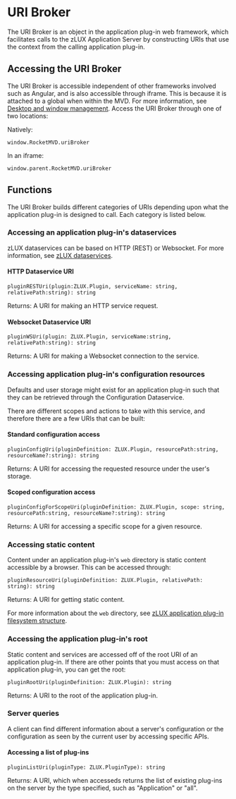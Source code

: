 # URI Broker

The URI Broker is an object in the application plug-in web framework, which facilitates calls to the zLUX Application Server by constructing URIs that use the context from the calling application plug-in.


## Accessing the URI Broker

The URI Broker is accessible independent of other frameworks involved such as Angular, and is also accessible through iframe. This is because it is attached to a global when within the MVD. For more information, see [Desktop and window management](mvd-desktopandwindowmgt.md).
Access the URI Broker through one of two locations:

Natively:

`window.RocketMVD.uriBroker`

In an iframe:

`window.parent.RocketMVD.uriBroker`


## Functions

The URI Broker builds different categories of URIs depending upon what the application plug-in is designed to call. Each category is listed below.

### Accessing an application plug-in's dataservices

zLUX dataservices can be based on HTTP (REST) or Websocket. For more information, see [zLUX dataservices](mvd-zluxdataservices.md).

#### HTTP Dataservice URI

 `pluginRESTUri(plugin:ZLUX.Plugin, serviceName: string, relativePath:string): string`

Returns: A URI for making an HTTP service request.


#### Websocket Dataservice URI

`pluginWSUri(plugin: ZLUX.Plugin, serviceName:string, relativePath:string): string`

Returns: A URI for making a Websocket connection to the service.


### Accessing application plug-in's configuration resources

Defaults and user storage might exist for an application plug-in such that they can be retrieved through the Configuration Dataservice.

There are different scopes and actions to take with this service, and therefore there are a few URIs that can be built:

#### Standard configuration access

`pluginConfigUri(pluginDefinition: ZLUX.Plugin, resourcePath:string, resourceName?:string): string`

Returns: A URI for accessing the requested resource under the user's storage.


#### Scoped configuration access
 `pluginConfigForScopeUri(pluginDefinition: ZLUX.Plugin, scope: string, resourcePath:string, resourceName?:string): string`

Returns: A URI for accessing a specific scope for a given resource.


### Accessing static content

Content under an application plug-in's `web` directory is static content accessible by a browser.
This can be accessed through:

`pluginResourceUri(pluginDefinition: ZLUX.Plugin, relativePath: string): string`

Returns: A URI for getting static content.

For more information about the `web` directory, see [zLUX application plug-in filesystem structure](mvd-zluxplugindefandstruct.md#zlux-application-plug-in-filesystem-structure).

### Accessing the application plug-in's root

Static content and services are accessed off of the root URI of an application plug-in. If there are other points that you must access on that application plug-in, you can get the root:

`pluginRootUri(pluginDefinition: ZLUX.Plugin): string`

Returns: A URI to the root of the application plug-in.

### Server queries

A client can find different information about a server's configuration or the configuration as seen by the current user by accessing specific APIs.

#### Accessing a list of plug-ins

`pluginListUri(pluginType: ZLUX.PluginType): string`

Returns: A URI, which when accesseds returns the list of existing plug-ins on the server by the type specified, such as "Application" or "all".
